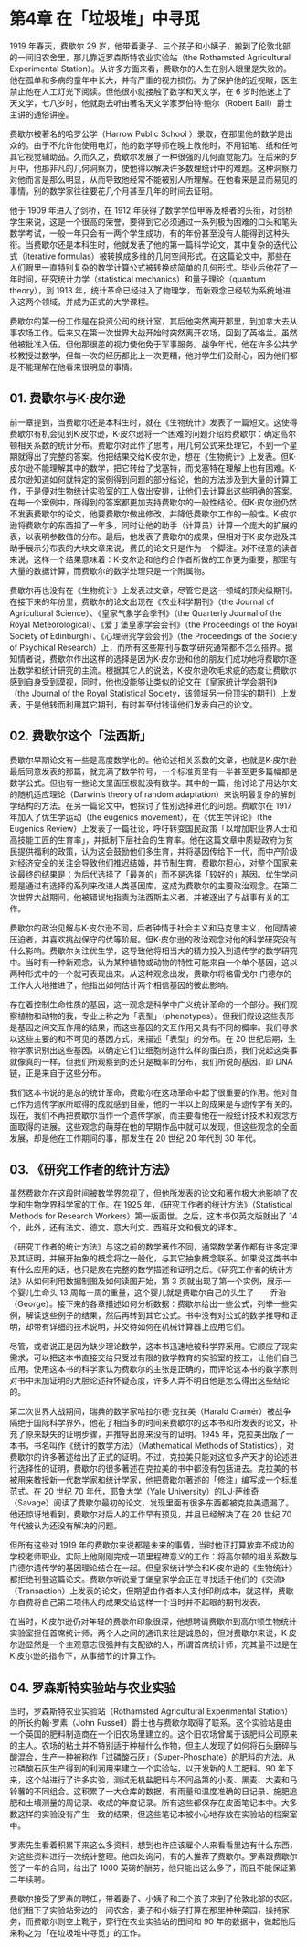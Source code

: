 # 第4章 在「垃圾堆」中寻觅

1919 年春天，费歇尔 29 岁，他带着妻子、三个孩子和小姨子，搬到了伦敦北部的一间旧农舍里，那儿靠近罗森斯特农业实验站（the Rothamsted Agricultural Experimental Station）。从许多方面来看，费歇尔的人生在别人眼里是失败的。他在孤单和多病的童年中长大，并有严重的视力损伤。为了保护他的近视眼，医生禁止他在人工灯光下阅读。但他很小就接触了数学和天文学，在 6 岁时他迷上了天文学，七八岁时，他就跑去听由著名天文学家罗伯特·鲍尔（Robert Ball）爵士主讲的通俗讲座。

费歇尔被著名的哈罗公学（Harrow Public School ）录取，在那里他的数学是出众的。由于不允许他使用电灯，他的数学导师在晚上教他时，不用铅笔、纸和任何其它视觉辅助品。久而久之，费歇尔发展了一种很强的几何直觉能力。在后来的岁月中，他那非凡的几何洞察力，使他得以解决许多数理统计中的难题。这种洞察力对他而言是那么明显，从而导致他经常不能被别人所理解。在他看来是显而易见的事情，别的数学家往往要花几个月甚至几年的时间去证明。

他于 1909 年进入了剑桥，在 1912 年获得了数学学位甲等及格者的头衔，对剑桥学生来说，这是一个很高的荣誉，要得到它必须通过一系列极为困难的口头和笔头数学考试，一般一年只会有一两个学生成功，有的年份甚至没有人能得到这种头衔。当费歇尔还是本科生时，他就发表了他的第一篇科学论文，其中复杂的迭代公式（iterative formulas）被转换成多维的几何空间形式。在这篇论文中，那些在人们眼里一直特别复杂的数学计算公式被转换成简单的几何形式。毕业后他花了一年时间，研究统计力学（statistical mechanics）和量子理论（quantum theory），到 1913 年，统计革命已经进入了物理学，而新观念已经较为系统地进入这两个领域，并成为正式的大学课程。

费歇尔的第一份工作是在投资公司的统计室，其后他突然离开那里，到加拿大去从事农场工作。后来又在第一次世界大战开始时突然离开农场，回到了英格兰。虽然他被批准入伍，但他那很差的视力使他免于军事服务。战争年代，他在许多公共学校教授过数学，但每一次的经历都比上一次更糟，他对学生们没耐心，因为他们都是不能理解在他看来很明显的事情。

## 01. 费歇尔与K·皮尔逊

前一章提到，当费歇尔还是本科生时，就在《生物统计》发表了一篇短文。这使得费歇尔有机会见到K·皮尔逊，K·皮尔逊将一个困难的问题介绍给费歇尔：确定高尔顿相关系数的统计分布。费歇尔对此作了思考，用几何公式来处理它，不到一个星期就得出了完整的答案。他把结果交给K·皮尔逊，想在《生物统计》上发表。但K·皮尔逊不能理解其中的数学，把它转给了戈塞特，而戈塞特在理解上也有困难。K·皮尔逊知道如何就特定的案例得到问题的部分结论，他的方法涉及到大量的计算工作，于是便对生物统计实验室的工人做出安排，让他们去计算出这些明确的答案。在每一个案例中，所得到的答案都更加支持费歇尔的一般性结论。但K·皮尔逊仍然不发表费歇尔的论文，他要费歇尔做出修改，并降低费歇尔工作的一般性。K·皮尔逊将费歇尔的东西扣了一年多，同时让他的助手（计算员）计算一个庞大的扩展的表，以表明参数值的分布。最后，他发表了费歇尔的成果，但相对于K·皮尔逊及其助手展示分布表的大块文章来说，费氏的论文只是作为一个脚注。对不经意的读者来说，这样一个结果意味着：K·皮尔逊和他的合作者所做的工作更为重要，那里有大量的数据计算，而费歇尔的数学处理只是一个附属物。

费歇尔再也没有在《生物统计》上发表过文章，尽管它是这一领域的顶尖级期刊。在接下来的年份里，费歇尔的论文出现在《农业科学期刊》（the Journal of Agricultural Science）、《皇家气象学会季刊》（the Quarterly Journal of the Royal Meteorological）、《爱丁堡皇家学会会刊》（the Proceedings of the Royal Society of Edinburgh）、《心理研究学会会刊》（the Proceedings of the Society of Psychical Research）上，而所有这些期刊与数学研究通常都不怎么搭界。据知情者说，费歇尔作出这样的选择是因为K·皮尔逊和他的朋友们成功地将费歇尔逐出数学和统计研究的主流。根据其它人的说法，K·皮尔逊吹毛求疵的态度让费歇尔感到自身受到漠视，同时，他也没能够让类似的论文在《皇家统计学会期刊》（the Journal of the Royal Statistical Society，该领域另一份顶尖的期刊）上发表，于是他转而利用其它期刊，有时甚至付钱请他们发表自己的论文。

## 02. 费歇尔这个「法西斯」

费歇尔早期论文有一些是高度数学化的。他论述相关系数的文章，也就是K·皮尔逊最后同意发表的那篇，就充满了数学符号，一个标准页里有一半甚至更多篇幅都是数学公式。但也有一些论文里面压根就没有数学。其中的一篇，他讨论了用达尔文的随机适应理论（Darwin’s theory of random adaptation）来说明最复杂的解剖学结构的方法。在另一篇论文中，他探讨了性别选择进化的问题。费歇尔在 1917 年加入了优生学运动（the eugenics movement），在《优生学评论》（the Eugenics Review）上发表了一篇社论，呼吁转变国民政策「以增加职业界人士和高技能工匠的生育率」，并抵制下层社会的生育率。他在这篇文章中质疑政府为贫民提供福利的政策，认为这会鼓励他们多生育，并将基因传给下一代，而中产阶级对经济安全的关注会导致他们推迟结婚，并节制生育。费歇尔担心，对整个国家来说最终的结果是：为后代选择了「最差的」而不是选择「较好的」基因。优生学问题是通过有选择的系列来改进人类基因库，这成为费歇尔的主要政治观念。在第二次世界大战期间，他被错误地指责为法西斯主义者，并被逐出了与战事有关的工作。

费歇尔的政治见解与K·皮尔逊不同，后者钟情于社会主义和马克思主义，他同情被压迫者，并喜欢挑战保守的优等阶层。但K·皮尔逊的政治观念对他的科学研究没有什么影响。费歇尔关注优生学，这导致他将相当大的精力投入到遗传学的数学研究中。当时有一种新观念，认为某种植物或动物的特性可能来自一个单个基因，这以两种形式中的一个就可表现出来。从这种观念出发，费歇尔将格雷戈尔·门德尔的工作大大地推进了，他指出如何估计两个相信基因的彼此影响。

存在着控制生命性质的基因，这一观念是科学中广义统计革命的一个部分。我们观察植物和动物的我，专业上称之为「表型」（phenotypes）。但我们假设这些表形是基因之间交互作用的结果，而这些基因的交互作用又具有不同的概率。我们寻求以这些主要的和不可见的基因方式，来描述「表型」的分布。在 20 世纪后期，生物学家识别出这些基因，以确定它们让细胞制造什么样的蛋白质，我们说起这类事就像真的一样，但我们所观察到的还只是概率的分布，我们所说的基因，即 DNA 链，正是来自于这些分布。

我们这本书说的是总的统计革命，费歇尔在这场革命中起了很重要的作用。他对自己作为遗传学家所取得的成就感到自豪，他的一半以上的成果是与遗传学有关的。现在，我们不再把费歇尔当作一个遗传学家，而主要看他在一般统计技术和观念方面取得的进展。这些观念的萌芽在他的早期作品中就可以发现，但这些观念的全面发展，却是他在工作期间的事，那发生在 20 世纪 20 年代到 30 年代。

## 03. 《研究工作者的统计方法》

虽然费歇尔在这段时间被数学界忽视了，但他所发表的论文和著作极大地影响了农学和生物学界科学家的工作。在 1925 年，《研究工作者的统计方法》（Statistical Methods for Research Workers）第一版面世。之后，这本书仅英文版就出了 14 个，此外，还有法文、德文、意大利文、西班牙文和俄文的译本。

《研究工作者的统计方法》与这之前的数学著作不同，通常数学著作都有许多定理及其证明，并展开抽象的概念将之一般化，与其它抽象概念联系。如果说这类书中有什么应用的话，也只是放在完整的数学描述和证明之后。《研究工作者的统计方法》从如何利用数据制图及如何读图开始，第 3 页就出现了第一个实例，展示一个婴儿生命头 13 周每一周的重量，这个婴儿就是费歇尔自己的头生子——乔治（George）。接下来的各章描述如何分析数据：费歇尔给出一些公式，列举一些实例，解读这些例子的结果，然后再转到其它公式。书中没有对公式的数学推导和证明，却带有详细的技术说明，并交待如何在机械计算器上应用它们。

尽管，或者说正是因为缺少理论数学，这本书迅速地被科学界采用。它顺应了现实需求，可以把这本书直接交给只受过有限的数学教育的实验室的技工，让他们自己应用。使用这本书的科学家认为费歇尔的主张是正确的，而评论这本书的数学家则对书中未加证明的大胆论述持怀疑态度，许多人弄不明白他是怎么得出这些结论的。

第二次世界大战期间，瑞典的数学家哈拉尔德·克拉美（Harald Cramér）被战争隔绝于国际科学界外，他花了相当多的时间来费歇尔的这本书和所发表的论文，补充了原来缺失的证明步骤，并推导出原来没有的证明。1945 年，克拉美出版了一本书，书名叫作《统计的数学方法》（Mathematical Methods of Statistics），对费歇尔的许多著述给出了正式的证明。不过，克拉美只能对这位多产天才的论述进行选择性的证明，费歇尔的很多著述在克拉美的书中都没有包括进去。克拉美的书被用来教授新一代数学家和统计学家，他把费歇尔著述的「修注」编写成一个标准范式。在 20 世纪 70 年代，耶鲁大学（Yale University）的L·J·萨维奇（Savage）阅读了费歇尔最初的论文，发现里面有很多东西都被克拉美遗漏了。他还惊讶地看到，费歇尔对后人的工作早有预见，并且已经解决了在 20 世纪 70 年代被认为还没有解决的问题。

但所有这些对 1919 年的费歇尔来说都是未来的事情，当时他正打算放弃不成功的学校老师职业。实际上他刚刚完成一项里程碑意义的工作：将高尔顿的相关系数与门德尔遗传学的基因理论结合在一起。但皇家统计学会和K·皮尔逊的《生物统计》都拒绝刊登这篇论文。费歇尔听说爱丁堡皇家学会正在寻找适于他们的《交流》（Transaction）上发表的论文，但期望由作者本人支付印刷成本，就这样，费歇尔自费将自己第二项伟大的成果交给这样一个当时并不起眼的期刊发表。

在当时，K·皮尔逊仍对年轻的费歇尔印象很深，他想聘请费歇尔到高尔顿生物统计实验室担任首席统计师，两个人之间的通讯来往是诚恳的，但对费歇尔来说，K·皮尔逊显然是一个主观意志很强并有支配欲的人，所谓首席统计师，充其量不过是在K·皮尔逊的指令下，从事细节的计算工作。

## 04. 罗森斯特实验站与农业实验

当时，罗森斯特农业实验站（Rothamsted Agricultural Experimental Station）的所长约翰·罗素（John Russell）爵士也与费歇尔取得了联系。这个实验站是由一个英国的肥料制造商在一个旧农场里建立的。这个旧农场曾属于该肥料公司原来的主人。农场的粘土并不特别适于种植什么作物，但主人发现了如何将石头磨碎与酸混合，生产一种被称作「过磷酸石灰」（Super-Phosphate）的肥料的方法。从过磷酸石灰生产得到的利润用来建立一个实验站，以开发新的人工肥料。90 年下来，这个站进行了许多实验，测试无机盐肥料与不同品第的小麦、黑麦、大麦和马铃薯的不同组合。这积累了一大仓库的数据，有雨量和温度准确的日记录、施肥追肥和土壤测量的周记录、收成的年度记录。所有这些都保存在皮面笔记本中。大多数这样的实验没有产生一致的结果，但这些笔记本被小心地存放在实验站的档案室中。

罗素先生看着积累下来这么多资料，想到也许应该雇个人来看看里边有什么东西，对这些资料进行一次统计整理。他四处询问，有的人推荐了费歇尔。罗素跟费歇尔签了一年的合同，给出了 1000 英磅的酬劳，他只能出这么多了，而且不能保证第二年续聘。

费歇尔接受了罗素的聘任，带着妻子、小姨子和三个孩子来到了伦敦北部的农区。他们租下了实验站旁边的一间农舍，妻子和小姨子打算在那里种种菜园，操持家务，而费歇尔则空上靴子，穿行在农业实验站的田间和 90 年的数据中，做起他后来称之为「在垃圾堆中寻觅」的工作。


